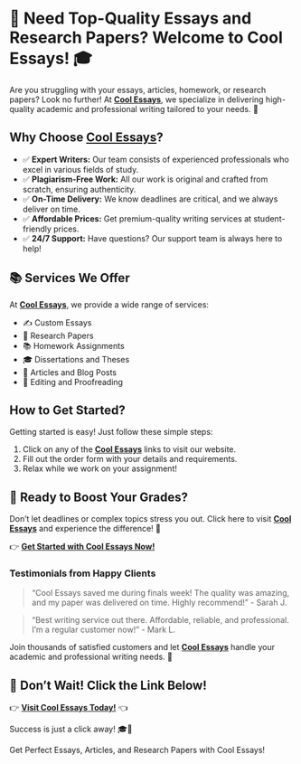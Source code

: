 <h1>🚀 Need Top-Quality Essays and Research Papers? Welcome to <strong>Cool Essays</strong>! 🎓</h1>

<p>Are you struggling with your essays, articles, homework, or research papers? Look no further! At <a href="https://tinyurl.com/topessay?keyword=cool+essays" target="_blank"><strong>Cool Essays</strong></a>, we specialize in delivering high-quality academic and professional writing tailored to your needs. 🌟</p>

<h2>Why Choose <a href="https://tinyurl.com/topessay?keyword=cool+essays" target="_blank">Cool Essays</a>?</h2>

<ul>
    <li>✅ <strong>Expert Writers:</strong> Our team consists of experienced professionals who excel in various fields of study.</li>
    <li>✅ <strong>Plagiarism-Free Work:</strong> All our work is original and crafted from scratch, ensuring authenticity.</li>
    <li>✅ <strong>On-Time Delivery:</strong> We know deadlines are critical, and we always deliver on time.</li>
    <li>✅ <strong>Affordable Prices:</strong> Get premium-quality writing services at student-friendly prices.</li>
    <li>✅ <strong>24/7 Support:</strong> Have questions? Our support team is always here to help!</li>
</ul>

<h2>📚 Services We Offer</h2>

<p>At <a href="https://tinyurl.com/topessay?keyword=cool+essays" target="_blank"><strong>Cool Essays</strong></a>, we provide a wide range of services:</p>

<ul>
    <li>✍️ Custom Essays</li>
    <li>📄 Research Papers</li>
    <li>📚 Homework Assignments</li>
    <li>🎓 Dissertations and Theses</li>
    <li>📑 Articles and Blog Posts</li>
    <li>📝 Editing and Proofreading</li>
</ul>

<h2>How to Get Started?</h2>

<p>Getting started is easy! Just follow these simple steps:</p>

<ol>
    <li>Click on any of the <a href="https://tinyurl.com/topessay?keyword=cool+essays" target="_blank"><strong>Cool Essays</strong></a> links to visit our website.</li>
    <li>Fill out the order form with your details and requirements.</li>
    <li>Relax while we work on your assignment!</li>
</ol>

<h2>🌟 Ready to Boost Your Grades?</h2>

<p>Don’t let deadlines or complex topics stress you out. Click here to visit <a href="https://tinyurl.com/topessay?keyword=cool+essays" target="_blank"><strong>Cool Essays</strong></a> and experience the difference! 🎉</p>

<p>👉 <a href="https://tinyurl.com/topessay?keyword=cool+essays" target="_blank"><strong>Get Started with Cool Essays Now!</strong></a></p>

<h3>Testimonials from Happy Clients</h3>

<blockquote>
    <p>“Cool Essays saved me during finals week! The quality was amazing, and my paper was delivered on time. Highly recommend!” - Sarah J.</p>
</blockquote>

<blockquote>
    <p>“Best writing service out there. Affordable, reliable, and professional. I’m a regular customer now!” - Mark L.</p>
</blockquote>

<p>Join thousands of satisfied customers and let <a href="https://tinyurl.com/topessay?keyword=cool+essays" target="_blank"><strong>Cool Essays</strong></a> handle your academic and professional writing needs. 🌟</p>

<h2>📌 Don’t Wait! Click the Link Below!</h2>

<p>👉 <a href="https://tinyurl.com/topessay?keyword=cool+essays" target="_blank"><strong>Visit Cool Essays Today!</strong></a> 👈</p>

<p>Success is just a click away! 🎓🚀</p>
Get Perfect Essays, Articles, and Research Papers with Cool Essays!
